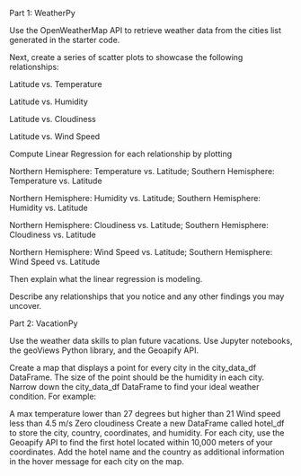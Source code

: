 Part 1: WeatherPy

Use the OpenWeatherMap API to retrieve weather data from the cities list generated in the starter code. 

Next, create a series of scatter plots to showcase the following relationships:

Latitude vs. Temperature

Latitude vs. Humidity

Latitude vs. Cloudiness

Latitude vs. Wind Speed



Compute Linear Regression for each relationship by plotting 

Northern Hemisphere: Temperature vs. Latitude;  Southern Hemisphere: Temperature vs. Latitude

Northern Hemisphere: Humidity vs. Latitude;  Southern Hemisphere: Humidity vs. Latitude

Northern Hemisphere: Cloudiness vs. Latitude;  Southern Hemisphere: Cloudiness vs. Latitude

Northern Hemisphere: Wind Speed vs. Latitude;  Southern Hemisphere: Wind Speed vs. Latitude

Then explain what the linear regression is modeling. 

Describe any relationships that you notice and any other findings you may uncover.






Part 2: VacationPy

Use the weather data skills to plan future vacations. Use Jupyter notebooks, the geoViews Python library, and the Geoapify API.

Create a map that displays a point for every city in the city_data_df DataFrame. The size of the point should be the humidity in each city.
Narrow down the city_data_df DataFrame to find your ideal weather condition. For example:

A max temperature lower than 27 degrees but higher than 21
Wind speed less than 4.5 m/s
Zero cloudiness
Create a new DataFrame called hotel_df to store the city, country, coordinates, and humidity.
For each city, use the Geoapify API to find the first hotel located within 10,000 meters of your coordinates.
Add the hotel name and the country as additional information in the hover message for each city on the map. 
